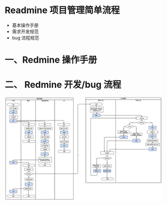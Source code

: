
# Readmine 项目管理简单流程

- 基本操作手册
- 需求开发规范
- bug 流程规范

# 一、Redmine 操作手册

# 二、 Redmine 开发/bug 流程

![](./redmine流程.jpg)
